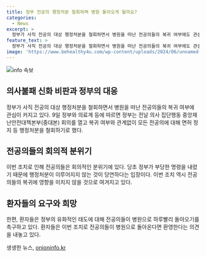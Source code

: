 ```yaml
---
title: 정부 전공의 행정처분 철회하며 병원 돌아오게 될까요?
categories:
  - News
excerpt: >
  정부가 사직 전공의 대상 행정처분을 철회하면서 병원을 떠난 전공의들의 복귀 여부에도 관심이 커지고 있다. 전공의들은 회의적 분위기이지만, 환자들은 전공의들이 하루빨리 병원으로 돌아와야 한다고 촉구하고 있다. 국민들은 정부가 유화적인 태도로 바뀐 만큼 전공의들이 정부와 합의점을 찾아서 의료 현장으로 돌아오길 기대하고 있다.
feature_text: >
  정부가 사직 전공의 대상 행정처분을 철회하면서 병원을 떠난 전공의들의 복귀 여부에도 관심이 커지고 있다. 전공의들은 회의적 분위기이지만, 환자들은 전공의들이 하루빨리 병원으로 돌아와야 한다고 촉구하고 있다. 국민들은 정부가 유화적인 태도로 바뀐 만큼 전공의들이 정부와 합의점을 찾아서 의료 현장으로 돌아오길 기대하고 있다.
image: 'https://www.behealthy4u.com/wp-content/uploads/2024/06/unnamed-file.png'
---
```


<p><img src="https://www.behealthy4u.com/wp-content/uploads/2024/06/unnamed-file.png" alt="info 속보" /></p>

<h2 data-ke-size="size26">의사불패 신화 비판과 정부의 대응</h2>

<p data-ke-size="size16">정부가 사직 전공의 대상 행정처분을 철회하면서 병원을 떠난 전공의들의 복귀 여부에 관심이 커지고 있다. 9일 정부와 의료계 등에 따르면 정부는 전날 의사 집단행동 중앙재난안전대책본부(중대본) 회의를 열고 복귀 여부와 관계없이 모든 전공의에 대해 면허 정지 등 행정처분을 철회하기로 했다.</p>

<h2 data-ke-size="size26">전공의들의 회의적 분위기</h2>

<p data-ke-size="size16">이번 조치로 인해 전공의들은 회의적인 분위기에 있다. 당초 정부가 부당한 명령을 내렸기 때문에 행정처분이 이루어지지 않는 것이 당연하다는 입장이다. 이번 조치 역시 전공의들의 복귀에 영향을 미치지 않을 것으로 여겨지고 있다.</p>

<h2 data-ke-size="size26">환자들의 요구와 희망</h2>

<p data-ke-size="size16">한편, 환자들은 정부의 유화적인 태도에 대해 전공의들이 병원으로 하루빨리 돌아오기를 촉구하고 있다. 환자들은 이번 조치로 전공의들이 병원으로 돌아온다면 환영한다는 의견을 내놓고 있다.</p>
생생한 뉴스, <a href="https://onioninfo.kr" rel="dofollow">onioninfo.kr</a>


